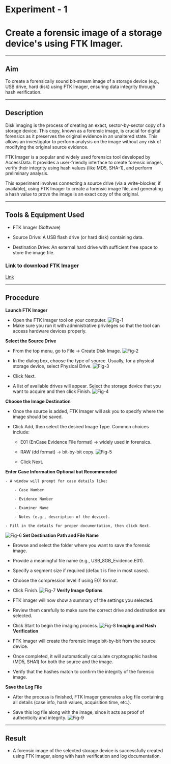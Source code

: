 # Experiment - 1
# Create a forensic image of a storage device's using FTK Imager.
---

## Aim
To create a forensically sound bit-stream image of a storage device (e.g., USB drive, hard disk) using FTK Imager, ensuring data integrity through hash verification.

---

## Description
Disk imaging is the process of creating an exact, sector-by-sector copy of a storage device. This copy, known as a forensic image, is crucial for digital forensics as it preserves the original evidence in an unaltered state. This allows an investigator to perform analysis on the image without any risk of modifying the original source evidence.

FTK Imager is a popular and widely used forensics tool developed by AccessData. It provides a user-friendly interface to create forensic images, verify their integrity using hash values (like MD5, SHA-1), and perform preliminary analysis.

This experiment involves connecting a source drive (via a write-blocker, if available), using FTK Imager to create a forensic image file, and generating a hash value to prove the image is an exact copy of the original.

---

## Tools & Equipment Used
- FTK Imager (Software)

- Source Drive: A USB flash drive (or hard disk) containing data.

- Destination Drive: An external hard drive with sufficient free space to store the image file.

### Link to download FTK Imager
[Link](https://d1kpmuwb7gvu1i.cloudfront.net/Imgr/4.7.3.81%20Release/Exterro_FTK_Imager\_%28x64%29-4.7.3.81.exe)

---

## Procedure
**Launch FTK Imager**

  - Open the FTK Imager tool on your computer.
![Fig-1](<Output Screenshot/Exp1/Screenshot 2025-08-31 165800.png>)
  - Make sure you run it with administrative privileges so that the tool can access hardware devices properly.

**Select the Source Drive**

  - From the top menu, go to File → Create Disk Image.
![Fig-2](<Output Screenshot/Exp1/Screenshot (45).png>)
  - In the dialog box, choose the type of source. Usually, for a physical storage device, select Physical Drive.
![Fig-3](<Output Screenshot/Exp1/Screenshot (46).png>)
 - Click Next.

 - A list of available drives will appear. Select the storage device that you want to acquire and then click Finish.
![Fig-4](<Output Screenshot/Exp1/Screenshot (47).png>)

**Choose the Image Destination**

 - Once the source is added, FTK Imager will ask you to specify where the image should be saved.


 - Click Add, then select the desired Image Type. Common choices include:

    - E01 (EnCase Evidence File format) → widely used in forensics.

    - RAW (dd format) → bit-by-bit copy.
![Fig-5](<Output Screenshot/Exp1/Screenshot (48).png>)
   - Click Next.

**Enter Case Information Optional but Recommended**

    - A window will prompt for case details like:

        - Case Number

        - Evidence Number

        - Examiner Name

        - Notes (e.g., description of the device).

    - Fill in the details for proper documentation, then click Next.
![Fig-6](<Output Screenshot/Exp1/Screenshot (49).png>)
**Set Destination Path and File Name**

 - Browse and select the folder where you want to save the forensic image.

 - Provide a meaningful file name (e.g., USB_8GB_Evidence.E01).

 - Specify a segment size if required (default is fine in most cases).

 - Choose the compression level if using E01 format.

 - Click Finish.
![Fig-7](<Output Screenshot/Exp1/Screenshot (50).png>)
**Verify Image Options**

 - FTK Imager will now show a summary of the settings you selected.

 - Review them carefully to make sure the correct drive and destination are selected.

 - Click Start to begin the imaging process.
![Fig-8](<Output Screenshot/Exp1/Screenshot (55).png>)
**Imaging and Hash Verification**

 - FTK Imager will create the forensic image bit-by-bit from the source device.

 - Once completed, it will automatically calculate cryptographic hashes (MD5, SHA1) for both the source and the image.

 - Verify that the hashes match to confirm the integrity of the forensic image.

**Save the Log File**

 - After the process is finished, FTK Imager generates a log file containing all details (case info, hash values, acquisition time, etc.).

 - Save this log file along with the image, since it acts as proof of authenticity and integrity.
![Fig-9](<Output Screenshot/Exp1/Screenshot 2025-08-31 174812.png>)

---

## Result 
 - A forensic image of the selected storage device is successfully created using FTK Imager, along with hash verification and log documentation.